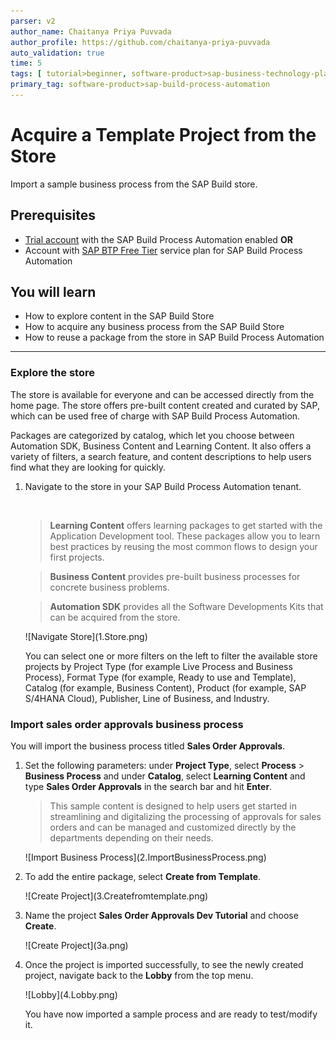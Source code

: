 ```yaml
---
parser: v2
author_name: Chaitanya Priya Puvvada
author_profile: https://github.com/chaitanya-priya-puvvada
auto_validation: true
time: 5
tags: [ tutorial>beginner, software-product>sap-business-technology-platform, tutorial>free-tier]
primary_tag: software-product>sap-build-process-automation
---
```


# Acquire a Template Project from the Store
<!-- description --> Import a sample business process from the SAP Build store.

## Prerequisites
- [Trial account](spa-subscribe-free-trial) with the SAP Build Process Automation enabled **OR**
- Account with [SAP BTP Free Tier](spa-subscribe-booster) service plan for SAP Build Process Automation

## You will learn
  - How to explore content in the SAP Build Store
  - How to acquire any business process from the SAP Build Store
  - How to reuse a package from the store in SAP Build Process Automation

---

### Explore the store

The store is available for everyone and can be accessed directly from the home page. The store offers pre-built content created and curated by SAP, which can be used free of charge with SAP Build Process Automation.

Packages are categorized by catalog, which let you choose between Automation SDK, Business Content and Learning Content. It also offers a variety of filters, a search feature, and content descriptions to help users find what they are looking for quickly.

1. Navigate to the store in your SAP Build Process Automation tenant.
   
    &nbsp;

    > **Learning Content** offers learning packages to get started with the Application Development tool. These packages allow you to learn best practices by reusing the most common flows to design your first projects.

    > **Business Content** provides pre-built business processes for concrete business problems.

    > **Automation SDK** provides all the Software Developments Kits that can be acquired from the store.

    <!-- border -->![Navigate Store](1.Store.png)

    You can select one or more filters on the left to filter the available store projects by Project Type (for example Live Process and Business Process), Format Type (for example, Ready to use and Template), Catalog (for example, Business Content), Product (for example, SAP S/4HANA Cloud), Publisher, Line of Business, and Industry.


### Import sales order approvals business process

You will import the business process titled **Sales Order Approvals**.

1. Set the following parameters: under **Project Type**, select **Process** > **Business Process** and under **Catalog**, select **Learning Content** and type **Sales Order Approvals**  in the search bar and hit **Enter**.

    > This sample content is designed to help users get started in streamlining and digitalizing the processing of approvals for sales orders and can be managed and customized directly by the departments depending on their needs.

    <!-- border -->![Import Business Process](2.ImportBusinessProcess.png)

2. To add the entire package, select **Create from Template**.

    <!-- border -->![Create Project](3.Createfromtemplate.png)
   
3. Name the project **Sales Order Approvals Dev Tutorial** and choose **Create**.

    <!-- border -->![Create Project](3a.png)

4. Once the project is imported successfully, to see the newly created project, navigate back to the **Lobby** from the top menu.

    <!-- border -->![Lobby](4.Lobby.png)

    You have now imported a sample process and are ready to test/modify it.


